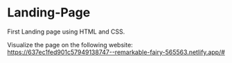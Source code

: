 # Landing-Page
 
First Landing page using HTML and CSS.

Visualize the page on the following website: https://637ec1fed901c57949138747--remarkable-fairy-565563.netlify.app/#
